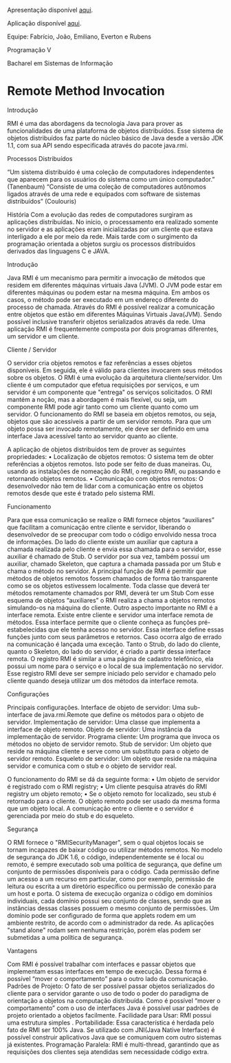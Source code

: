Apresentação disponível <a href="https://speakerdeck.com/fabricioronchi/rmi-remote-method-invocation" target="_blank">aqui</a>.

Aplicação disponível <a href="https://github.com/FabricioRonchi/ApllicationRMI" target="_blank">aqui</a>.

Equipe: Fabrício, João, Emiliano, Everton e Rubens

Programação V

Bacharel em Sistemas de Informação

Remote Method Invocation
===

Introdução

RMI é uma das abordagens da tecnologia Java para prover as funcionalidades de uma plataforma de objetos distribuídos. Esse sistema de objetos distribuídos faz parte do núcleo básico de Java desde a versão JDK 1.1, com sua API sendo especificada através do pacote java.rmi. 

Processos Distribuídos

“Um sistema distribuído é uma coleção de computadores independentes que aparecem para os usuários do sistema como um único computador.” (Tanenbaum)
“Consiste de uma coleção de computadores autônomos ligados através de uma rede e equipados com software de sistemas distribuídos” (Coulouris)

História
Com a evolução das redes de computadores surgiram as aplicações distribuídas. No início, o processamento era realizado somente no servidor e as aplicações eram inicializadas por um cliente que estava interligado a ele por meio da rede. Mais tarde com o surgimento da programação orientada a objetos surgiu os processos distribuídos derivados das linguagens C e JAVA.

Introdução

Java RMI é um mecanismo para permitir a invocação de métodos que residem em diferentes máquinas virtuais Java (JVM). O JVM pode estar em diferentes máquinas ou podem estar na mesma máquina. Em ambos os casos, o método pode ser executado em um endereço diferente do processo de chamada. Através do RMI é possível realizar a comunicação entre objetos que estão em diferentes Máquinas Virtuais Java(JVM). Sendo possível inclusive transferir objetos serializados através da rede.
Uma aplicação RMI é frequentemente composta por dois programas diferentes, um servidor e um cliente.

Cliente / Servidor

O servidor cria objetos remotos e faz referências a esses objetos disponíveis. Em seguida, ele é válido para clientes invocarem seus métodos sobre os objetos. O RMI é uma evolução da arquitetura cliente/servidor. 
Um cliente é um computador que efetua requisições por serviços, e um servidor é um componente que "entrega" os serviços solicitados. 
O RMI mantém a noção, mas a abordagem é mais flexível, ou seja, um componente RMI pode agir tanto como um cliente quanto como um servidor. 
O funcionamento do RMI se baseia em objetos remotos, ou seja, objetos que são acessíveis a partir de um servidor remoto. Para que um objeto possa ser invocado remotamente, ele deve ser definido em uma interface Java acessível tanto ao servidor quanto ao cliente.

A aplicação de objetos distribuídos tem de prover as seguintes propriedades:
•	Localização de objetos remotos: O sistema tem de obter referências a objetos remotos. Isto pode ser feito de duas maneiras. Ou, usando as instalações de nomeação do RMI, o registro RMI, ou passando e retornando objetos remotos.
•	Comunicação com objetos remotos: O desenvolvedor não tem de lidar com a comunicação entre os objetos remotos desde que este é tratado pelo sistema RMI.

Funcionamento

Para que essa comunicação se realize o RMI fornece objetos “auxiliares” que facilitam a comunicação entre cliente e servidor, liberando o desenvolvedor de se preocupar com todo o código envolvido nessa troca de informações. 
Do lado do cliente existe um auxiliar que captura a chamada realizada pelo cliente e envia essa chamada para o servidor, esse auxiliar é chamado de Stub. O servidor por sua vez, também possui um auxiliar, chamado Skeleton, que captura a chamada passada por um Stub e chama o método no servidor.
A principal função de RMI é permitir que métodos de objetos remotos fossem chamados de forma tão transparente como se os objetos estivessem localmente. Toda classe que deverá ter métodos remotamente chamados por RMI, deverá ter um Stub
Com esse esquema de objetos “auxiliares” o RMI realiza a chama a objetos remotos simulando-os na máquina do cliente. Outro aspecto importante no RMI é a interface remota. 
Existe entre cliente e servidor uma interface remota de métodos. Essa interface permite que o cliente conheça as funções pré-estabelecidas que ele tenha acesso no servidor. 
Essa interface define essas funções junto com seus parâmetros e retornos. Caso ocorra algo de errado na comunicação é lançada uma exceção. 	Tanto o Strub, do lado do cliente, quanto o Skeleton, do lado do servidor, é criado a partir dessa interface remota. 
O registro RMI é similar a uma página de cadastro telefônico, ela possui um nome para o serviço e o local de sua implementação no servidor. Esse registro RMI deve ser sempre iniciado pelo servidor e chamado pelo cliente quando deseja utilizar um dos métodos da interface remota.

Configurações

Principais configurações.
Interface de objeto de servidor: Uma sub-interface de java.rmi.Remote que define os métodos para o objeto de servidor.
Implementação de servidor: Uma classe que implementa a interface de objeto remoto.
Objeto de servidor: Uma instância da implementação de servidor.
Programa cliente: Um programa que invoca os métodos no objeto de servidor remoto.
Stub de servidor: Um objeto que reside na máquina cliente e serve como um substituto para o objeto de servidor remoto.
Esqueleto de servidor: Um objeto que reside na máquina servidor e comunica com o stub e o objeto de servidor real.

O funcionamento do RMI se dá da seguinte forma:
•	Um objeto de servidor é registrado com o RMI registry;
•	Um cliente pesquisa através do RMI registry um objeto remoto;
•	Se o objeto remoto for localizado, seu stub é retornado para o cliente.
O objeto remoto pode ser usado da mesma forma que um objeto local. A comunicação entre o cliente e o servidor é gerenciada por meio do stub e do esqueleto.

Segurança

O RMI fornece o "RMISecurityManager", sem o qual objetos locais se tornam incapazes de baixar código ou utilizar métodos remotos.
No modelo de segurança do JDK 1.6, o código, independentemente se é local ou remoto, é sempre executado sob uma política de segurança, que define um conjunto de permissões disponíveis para o código. 
Cada permissão define um acesso a um recurso em particular, como por exemplo, permissão de leitura ou escrita a um diretório específico ou permissão de conexão para um host e porta.
O sistema de execução organiza o código em domínios individuais, cada domínio possui seu conjunto de classes, sendo que as instâncias dessas classes possuem o mesmo conjunto de permissões.
Um domínio pode ser configurado de forma que applets rodem em um ambiente restrito, de acordo com o administrador da rede. 
As aplicações "stand alone" rodam sem nenhuma restrição, porém elas podem ser submetidas a uma política de segurança.

Vantagens 

Com RMI é possível trabalhar com interfaces e passar objetos que implementam essas interfaces em tempo de execução. Dessa forma é possível “mover o comportamento” para o outro lado da comunicação.
 Padrões de Projeto: O fato de ser possível passar objetos serializados do cliente para o servidor garante o uso de todo o poder do paradigma de orientação a objetos na computação distribuída. Como é possível “mover o comportamento” com o uso de interfaces Java é possível usar padrões de projeto orientado a objetos facilmente.
Facilidade para Usar:  RMI possui uma estrutura simples .
Portabilidade: Essa característica é herdada pelo fato de RMI ser 100% Java. 
Se utilizado com JNI(Java Native  Interface) é possível construir aplicativos Java que se comuniquem com outro sistemas já existentes.
Programação Paralela: RMI é multi-thread, garantindo que as requisições dos clientes seja atendidas sem necessidade código extra.
